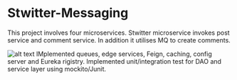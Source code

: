 # Stwitter-Messaging
This project involves four microservices. Stwitter microservice invokes post service and comment service. In addition it utilises MQ to create comments.

![alt text](Stwitter-system.png)
IMplemented queues, edge services, Feign, caching, config server and Eureka rigistry.
Implemented unit/integration test for DAO and service layer using mockito/Junit.
